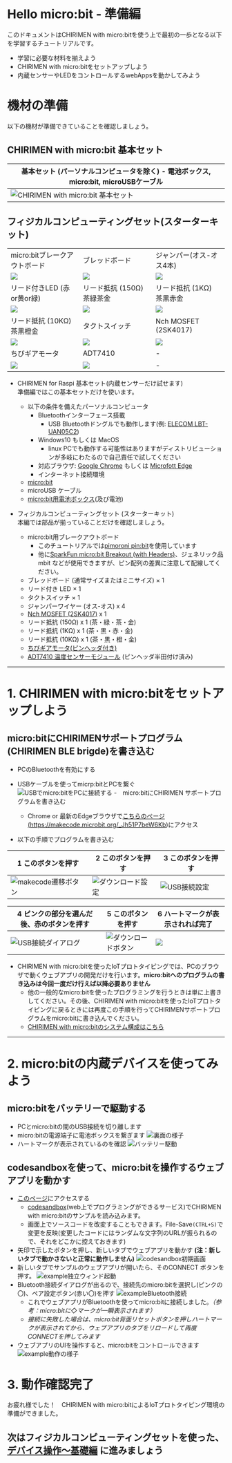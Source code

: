 
# Hello micro:bit - 準備編

このドキュメントはCHIRIMEN with micro:bitを使う上で最初の一歩となる以下を学習するチュートリアルです。

- 学習に必要な材料を揃えよう
- CHIRIMEN with micro:bitをセットアップしよう
- 内蔵センサーやLEDをコントロールするwebAppsを動かしてみよう

# 機材の準備
以下の機材が準備できていることを確認しましょう。

## CHIRIMEN with micro:bit 基本セット
|基本セット (パーソナルコンピュータを除く)  -  電池ボックス, micro:bit, microUSBケーブル |
| ----- |
| ![CHIRIMEN with micro:bit 基本セット](imgs/baseSet.jpg)  |


## フィジカルコンピューティングセット(スターターキット)

|  |  |  |
| --- | --- | --- |
| micro:bitブレークアウトボード | ブレッドボード | ジャンパー(オス-オス4本) |
| ![](imgs/parts/pinbit.png) | ![](imgs/parts/breadboard.png) | ![](imgs/parts/MtoM.png) |
| リード付きLED (赤or黄or緑) | リード抵抗 (150Ω)　茶緑茶金 | リード抵抗 (1KΩ)　茶黒赤金 |
| ![](imgs/parts/LED.png) | ![](imgs/parts/150Ohm.png) | ![](imgs/parts/1kOhm.png) |
 リード抵抗 (10KΩ) 茶黒橙金 | タクトスイッチ | Nch MOSFET (2SK4017) |
| ![](imgs/parts/10kOhm.png) | ![](imgs/parts/switch.png) | ![](imgs/parts/MOSFET.png) |
| ちびギアモータ | ADT7410 | - |
| ![](imgs/parts/chibigear.png) | ![](imgs/parts/ADT7410.png) | - |

<!--
| ブレークアウトボード | ブレッドボード | ジャンパーワイヤー | リード付き LED | リード抵抗 (150Ω) | リード抵抗 (1KΩ) | リード抵抗 (10KΩ) | タクトスイッチ | Nch MOSFET | ちびギアモータ | SHT30 |
| --- | --- | --- | --- | --- | --- | --- | --- | --- | --- | --- |
| ![](imgs/pinbit.jpg) | ![](imgs/breadboardImg.jpg) | ![](imgs/parts/MtoM.png) | ![](imgs/parts/LED.png) | ![](imgs/parts/150Ohm.png) | ![](imgs/parts/1kOhm.png) | ![](imgs/parts/10kOhm.png) | ![](imgs/parts/switch.png) | ![](imgs/parts/MOSFET.png) | ![](imgs/parts/chibigear.png) | ![](imgs/parts/ADT7410.png) |
-->

<!--
| ![CHIRIMEN with micro:bit 基本セット](imgs/baseSet.jpg) [<img src="https://res.cloudinary.com/chirimen/image/fetch/c_limit,f_auto,q_auto,w_400/https://tutorial.chirimen.org/raspi/imgs/section0/raspi3.jpg" alt="基本セットの画像">](imgs/section0/raspi3.jpg) | ![フィジカルコンピューティングセット](imgs/pcSet.jpg) [<img src="https://res.cloudinary.com/chirimen/image/fetch/c_limit,f_auto,q_auto,w_400/https://tutorial.chirimen.org/raspi/imgs/section0/l.jpg" alt="L チカセット">](imgs/section0/l.jpg) |
-->

- CHIRIMEN for Raspi 基本セット(内蔵センサーだけ試せます)<br/>
準備編ではこの基本セットだけを使います。
  - 以下の条件を備えたパーソナルコンピュータ
    - Bluetoothインターフェース搭載
      - USB Bluetoothドングルでも動作します(例: [ELECOM LBT-UAN05C2](https://www.elecom.co.jp/products/LBT-UAN05C2.html))
    - Windows10 もしくは MacOS
      - linux PCでも動作する可能性はありますがディストリビューションが多岐にわたるので自己責任で試してください
    - 対応ブラウザ: [Google Chrome](https://www.google.com/chrome/) もしくは [Microfott Edge](https://www.microsoft.com/edge)
    - インターネット接続環境
  - [micro:bit](https://www.sengoku.co.jp/mod/sgk_cart/detail.php?code=EEHD-55WL)
  - microUSB ケーブル
  - [micro:bit用電池ボックス](https://www.switch-science.com/catalog/5277/)(及び電池)

- フィジカルコンピューティングセット (スターターキット)<br/>
本編では部品が揃っていることだけを確認しましょう。
  - micro:bit用ブレークアウトボード
    - このチュートリアルでは[pimoroni pin:bit](https://www.sengoku.co.jp/mod/sgk_cart/detail.php?code=EEHD-5AWW)を使用しています
    - 他に[SparkFun micro:bit Breakout (with Headers)](https://www.sengoku.co.jp/mod/sgk_cart/detail.php?code=EEHD-56JS)、ジェネリック品 mbit などが使用できますが、ピン配列の差異に注意して配線してください。
  - ブレッドボード (通常サイズまたはミニサイズ) × 1
  - リード付き LED × 1
  - タクトスイッチ × 1
  - ジャンパーワイヤー (オス-オス) x 4
  - [Nch MOSFET (2SK4017)](http://akizukidenshi.com/catalog/g/gI-07597/) x 1
  - リード抵抗 (150Ω) x 1 (茶・緑・茶・金)
  - リード抵抗 (1KΩ) x 1 (茶・黒・赤・金)
  - リード抵抗 (10KΩ) x 1 (茶・黒・橙・金)
  - [ちびギアモータ(ピンヘッダ付き)](https://tiisaishop.dip.jp/product/sgm/)
  - [ADT7410 温度センサーモジュール](http://akizukidenshi.com/catalog/g/gM-06675/) (ピンヘッダ半田付け済み)

  <!--
  - [SHT30 温度・湿度センサーモジュール](https://www.amazon.co.jp/dp/B07HBSLLSY/) (ピンヘッダ半田付け済み)
  -->


-----
# 1. CHIRIMEN with micro:bitをセットアップしよう

## micro:bitにCHIRIMENサポートプログラム(CHIRIMEN BLE brigde)を書き込む
- PCのBluetoothを有効にする
- USBケーブルを使ってmicrp:bitとPCを繋ぐ
  ![USBでmicro:bitをPCに接続する](imgs/pc_mbit_usb_con.jpg)
-　micro:bitにCHIRIMEN サポートプログラムを書き込む
  - Chrome or 最新のEdgeブラウザで<a href="https://chirimen.org/chirimen-micro-bit/guidebooks/link2original.html#https://makecode.microbit.org/_Jh51P7beW6Kb" target="_blank">こちらのページ(https://makecode.microbit.org/_Jh51P7beW6Kb)</a>にアクセス

- 以下の手順でプログラムを書き込む

| 1 このボタンを押す | 2 このボタンを押す | 3 このボタンを押す |
  | -- | -- | -- |
  | ![makecode遷移ボタン](imgs/ssInst1.jpg) | ![ダウンロード設定](imgs/ssInst2.jpg) | ![USB接続設定](imgs/ssInst3.jpg) |

  | 4 ピンクの部分を選んだ後、赤のボタンを押す | 5 このボタンを押す | 6 ハートマークが表示されれば完了 |
  | -- | -- | -- |
  | ![USB接続ダイアログ](imgs/ssInst4.jpg) | ![ダウンロードボタン](imgs/ssInst5.jpg) | ![](imgs/mbitInst.jpg) |

- CHIRIMEN with micro:bitを使ったIoTプロトタイピングでは、PCのブラウザで動くウェブアプリの開発だけを行います。**micro:bitへのプログラムの書き込みは今回一度だけ行えば以降必要ありません**
  - 他の一般的なmicro:bitを使ったプログラミングを行うときは単に上書きしてください。その後、CHIRIMEN with micro:bitを使ったIoTプロトタイピングに戻るときには再度この手順を行ってCHIRIMENサポートプログラムをmicro:bitに書き込んでください。
  - [CHIRIMEN with micro:bitのシステム構成はこちら](https://chirimen.org/chirimen-micro-bit/guidebooks/systemConfiguration.html)

-----

# 2. micro:bitの内蔵デバイスを使ってみよう

## micro:bitをバッテリーで駆動する
- PCとmicro:bitの間のUSB接続を切り離します
- micro:bitの電源端子に電池ボックスを繋ぎます
![裏面の様子](imgs/mbitBatt_1.jpg)
- ハートマークが表示されているのを確認
![バッテリー駆動](imgs/mbitBatt_2.jpg)

## codesandboxを使って、micro:bitを操作するウェブアプリを動かす
- [このページ](https://codesandbox.io/s/github/chirimen-oh/chirimen-micro-bit/tree/master/examples/Embed?module=main.js)にアクセスする
  - [codesandbox](https://codesandbox.io/)(web上でプログラミングができるサービス)でCHIRIMEN with micro:bitのサンプルを読み込みます。
  - 画面上でソースコードを改変することもできます。File-Save`(CTRL+S)`で変更を反映(変更したコードにはランダムな文字列のURLが振られるので、それをどこかに控えておきます)
- 矢印で示したボタンを押し、新しいタブでウェブアプリを動かす **(注：新しいタブで動かさないと正常に動作しません)**
![codesandbox初期画面](imgs/csb0.jpg)
- 新しいタブでサンプルのウェブアプリが開いたら、そのCONNECT ボタンを押す。
![example独立ウィンド起動](imgs/csb1.jpg)
- Bluetooth接続ダイアログが出るので、接続先のmicro:bitを選択し(ピンクの〇)、ペア設定ボタン(赤い〇)を押す
![exampleBluetooth接続](imgs/csb2.jpg)
  - これでウェブアプリがBluetoothを使ってmicro:bitに接続しました。*（参考：micro:bitに◇マークが一瞬表示されます）*
  - *接続に失敗した場合は、micro:bit背面リセットボタンを押しハートマークが表示されてから、ウェブアプリのタブをリロードして再度CONNECTを押してみます*
- ウェブアプリのUIを操作すると、micro:bitをコントロールできます
![example動作の様子](imgs/csb3.jpg)

# 3. 動作確認完了

お疲れ様でした！　CHIRIMEN with micro:bitによるIoTプロトタイピング環境の準備ができました。

## 次はフィジカルコンピューティングセットを使った、[デバイス操作～基礎編](./GPIO_starter.md) に進みましょう

